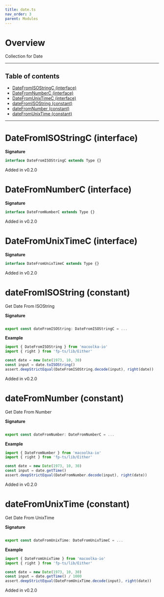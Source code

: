 ```yaml
---
title: date.ts
nav_order: 3
parent: Modules
---
```


# Overview

Collection for Date

---

<h2 class="text-delta">Table of contents</h2>

- [DateFromISOStringC (interface)](#datefromisostringc-interface)
- [DateFromNumberC (interface)](#datefromnumberc-interface)
- [DateFromUnixTimeC (interface)](#datefromunixtimec-interface)
- [dateFromISOString (constant)](#datefromisostring-constant)
- [dateFromNumber (constant)](#datefromnumber-constant)
- [dateFromUnixTime (constant)](#datefromunixtime-constant)

---

# DateFromISOStringC (interface)

**Signature**

```ts
interface DateFromISOStringC extends Type {}
```

Added in v0.2.0

# DateFromNumberC (interface)

**Signature**

```ts
interface DateFromNumberC extends Type {}
```

Added in v0.2.0

# DateFromUnixTimeC (interface)

**Signature**

```ts
interface DateFromUnixTimeC extends Type {}
```

Added in v0.2.0

# dateFromISOString (constant)

Get Date From ISOString

**Signature**

```ts

export const dateFromISOString: DateFromISOStringC = ...

```

**Example**

```ts
import { DateFromISOString } from 'macoolka-io'
import { right } from 'fp-ts/lib/Either'

const date = new Date(1973, 10, 30)
const input = date.toISOString()
assert.deepStrictEqual(DateFromISOString.decode(input), right(date))
```

Added in v0.2.0

# dateFromNumber (constant)

Get Date From Number

**Signature**

```ts

export const dateFromNumber: DateFromNumberC = ...

```

**Example**

```ts
import { DateFromNumber } from 'macoolka-io'
import { right } from 'fp-ts/lib/Either'

const date = new Date(1973, 10, 30)
const input = date.getTime()
assert.deepStrictEqual(DateFromNumber.decode(input), right(date))
```

Added in v0.2.0

# dateFromUnixTime (constant)

Get Date From UnixTime

**Signature**

```ts

export const dateFromUnixTime: DateFromUnixTimeC = ...

```

**Example**

```ts
import { DateFromUnixTime } from 'macoolka-io'
import { right } from 'fp-ts/lib/Either'

const date = new Date(1973, 10, 30)
const input = date.getTime() / 1000
assert.deepStrictEqual(DateFromUnixTime.decode(input), right(date))
```

Added in v0.2.0
